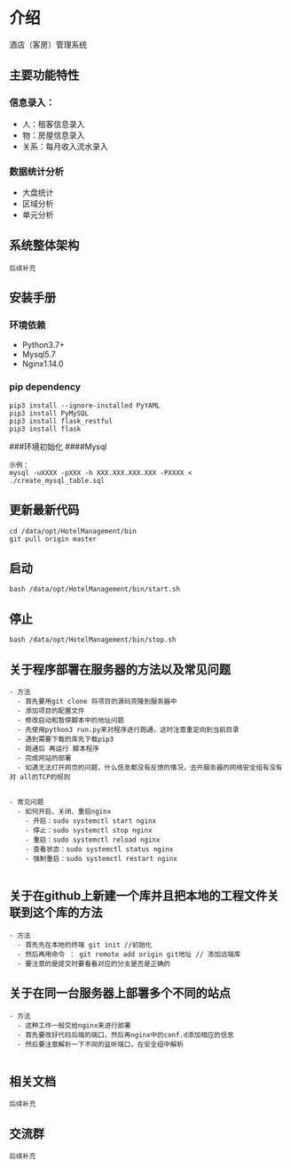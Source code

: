 # 介绍
酒店（客房）管理系统

## 主要功能特性
### 信息录入：
- 人：租客信息录入
- 物：房屋信息录入
- 关系：每月收入流水录入

### 数据统计分析
- 大盘统计
- 区域分析
- 单元分析

## 系统整体架构
```
后续补充
```



## 安装手册
### 环境依赖
- Python3.7+ 
- Mysql5.7
- Nginx1.14.0

### pip dependency
```
pip3 install --ignore-installed PyYAML
pip3 install PyMySQL
pip3 install flask_restful
pip3 install flask

```

###环境初始化
####Mysql
```
示例：
mysql -uXXXX -pXXX -h XXX.XXX.XXX.XXX -PXXXX < ./create_mysql_table.sql
```


## 更新最新代码
```
cd /data/opt/HotelManagement/bin
git pull origin master
```

## 启动
```
bash /data/opt/HotelManagement/bin/start.sh
```

## 停止
```
bash /data/opt/HotelManagement/bin/stop.sh
```
## 关于程序部署在服务器的方法以及常见问题
```
- 方法
  - 首先要用git clone 将项目的源码克隆到服务器中
  - 添加项目的配置文件
  - 修改启动和暂停脚本中的地址问题
  - 先使用python3 run.py来对程序进行跑通，这时注意重定向到当前目录
  - 遇到需要下载的库先下载pip3
  - 跑通后 再运行 脚本程序
  - 完成网站的部署
  - 如遇无法打开网页的问题，什么信息都没有反馈的情况，去开服务器的网络安全组有没有对 all的TCP的规则


- 常见问题
  - 如何开启、关闭、重启nginx
    - 开启：sudo systemctl start nginx
    - 停止：sudo systemctl stop nginx
    - 重启：sudo systemctl reload nginx
    - 查看状态：sudo systemctl status nginx
    - 强制重启：sudo systemctl restart nginx
    
```
## 关于在github上新建一个库并且把本地的工程文件关联到这个库的方法
```
- 方法
  - 首先先在本地的终端 git init //初始化
  - 然后再用命令 ： git remote add origin git地址 // 添加远端库
  - 要注意的是提交时要看看对应的分支是否是正确的
```

## 关于在同一台服务器上部署多个不同的站点
```
- 方法
  - 这种工作一般交给nginx来进行部署
  - 首先要改好代码后端的端口，然后再nginx中的conf.d添加相应的信息
  - 然后要注意解析一下不同的监听端口，在安全组中解析
    
```

## 相关文档
```
后续补充
```

## 交流群
```
后续补充
```
